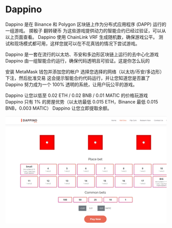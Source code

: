 # Dappino

Dappino 是在 Binance 和 Polygon 区块链上作为分布式应用程序 (DAPP) 运行的一组游戏。
掷骰子
翻转硬币
为这些游戏提供动力的智能合约已经过验证，可以从以上页面查看。
Dappino 使用 ChainLink VRF 生成随机数，确保游戏公平。
测试和现场模式都可用，这样您就可以在不花真钱的情况下尝试游戏。

Dappino 是一套在流行的以太坊、币安和多边形区块链上运行的去中心化游戏
Dappino 由一组智能合约运行，确保代码透明且可验证。这是你怎么玩的

 安装 MetaMask 钱包并添加您的帐户
 选择您选择的网络（以太坊/币安/多边形）
 下注，然后批准交易
 这会提示智能合约代码运行，并让您知道您是否赢了
Dappino 努力成为一个 100% 透明的系统，让用户玩公平的游戏。

 Dappino 让您以低至 0.02 ETH / 0.02 BNB / 0.01 MATIC 的价格玩游戏
 Dappino 只有 1% 的房屋优势（以太坊最低 0.015 ETH，Binance 最低 0.015 BNB，0.003 MATIC）
 Dappino 让您立即提取余额。

![dappino-dapp-games-bsc-image1_41116f7ce317070b6547bb5023c1af37](dappino-dapp-games-bsc-image1_41116f7ce317070b6547bb5023c1af37.png)

